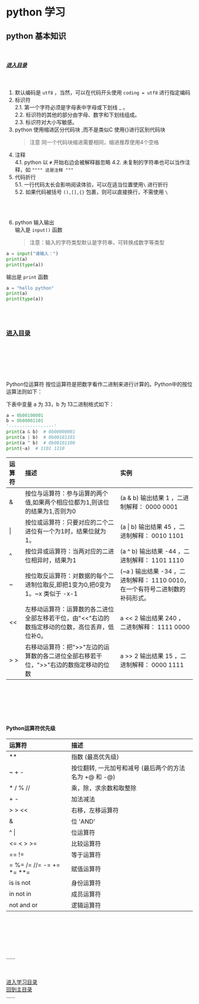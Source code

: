 # python 学习

## python 基本知识

<br />

##### [进入目录](contents_page.md)

<br />

1. 默认编码是 `utf8` ，当然，可以在代码开头使用 `coding = utf8` 进行指定编码
2. 标识符   
   2.1. 第一个字符必须是字母表中字母或下划线 _ 。  
   2.2. 标识符的其他的部分由字母、数字和下划线组成。  
   2.3. 标识符对大小写敏感。
3. python 使用缩进区分代码块 ,而不是类似C 使用{}进行区别代码块
   > 注意 同一个代码块缩进需要相同，缩进推荐使用4个空格
4. 注释  
   4.1. python 以 `#` 开始右边会被解释器忽略 4.2. 未复制的字符串也可以当作注释，如 ```"""" 这是注释 """```
5. 代码折行  
   5.1. 一行代码太长会影响阅读体验，可以在适当位置使用`\` 进行折行  
   5.2. 如果代码被括号 `(),[],{}` 包裹，则可以直接换行，不需使用 `\`

<br />
<br />

6. python 输入输出  
   输入是 `input()` 函数
   > 注意：输入的字符类型默认是字符串，可转换成数字等类型

```python
a = input("请输入：")
print(a)
print(type(a))
```

输出是 `print` 函数

```python
a = "hello python"
print(a)
print(type(a))
```

<br />
<br />

### [进入目录](contents_page.md)

<br />
<br />
<br />
<br />
<br />

Python位运算符 按位运算符是把数字看作二进制来进行计算的。Python中的按位运算法则如下：

下表中变量 a 为 33，b 为 13二进制格式如下：

```python
a = 0b00100001
b = 0b00001101
'-----------------'
print(a & b)  # 0b00000001
print(a | b)  # 0b00101101
print(a ^ b)  # 0b00101100
print(~a)  # 1101 1110
```

| 运算符    | 描述                                                 | 实例                                                 |
|:-------|:---------------------------------------------------|:---------------------------------------------------|
| &      | 按位与运算符：参与运算的两个值,如果两个相应位都为1,则该位的结果为1,否则为0           | (a & b) 输出结果 1 ，二进制解释： 0000 0001                   |
| &#124; | 按位或运算符：只要对应的二个二进位有一个为1时，结果位就为1。                    | (a &#124; b) 输出结果 45 ，二进制解释： 0010 1101             |
| ^      | 按位异或运算符：当两对应的二进位相异时，结果为1                           | (a ^ b) 输出结果 -44 ，二进制解释： 1101  1110                |
| ~      | 按位取反运算符：对数据的每个二进制位取反,即把1变为0,把0变为1。~x 类似于 -x-1      | (~a ) 输出结果 -34 ，二进制解释： 1110 0010， 在一个有符号二进制数的补码形式。 |
| <<     | 左移动运算符：运算数的各二进位全部左移若干位，由"<<"右边的数指定移动的位数，高位丢弃，低位补0。 | a << 2 输出结果 240 ，二进制解释： 1111 0000                  |
| > >    | 右移动运算符：把">>"左边的运算数的各二进位全部右移若干位，">>"右边的数指定移动的位数     | a >> 2 输出结果 15 ，二进制解释： 0000 1111                   |

<br />
<br />
<br />
<br />
<br />

#### Python运算符优先级

| 运算符                      | 描述                                |  
|:-------------------------|:----------------------------------|
| **                       | 指数 (最高优先级)                        |              
| ~ + -                    | 按位翻转, 一元加号和减号 (最后两个的方法名为 +@ 和 -@) |  
| * / % //                 | 乘，除，求余数和取整除                       |                     
| + -                      | 加法减法                              |                 
| > > <<                   | 右移，左移运算符                          |                     
| &                        | 位 'AND'                           |              
| ^ &#124;                 | 位运算符                              |                       
| <= < > >=                | 比较运算符                             |                       
| == !=                    | 等于运算符                             |            
| = %= /= //= -= += *= **= | 赋值运算符                             |                           
| is is not                | 身份运算符                             |                          
| in not in                | 成员运算符                             |                          
| not and or               | 逻辑运算符                             |  

<br />
<br />
<br />
<br />
<br />

......   
<br />
<br />

[进入学习目录](contents_page.md)  
[回到主目录](../README.md)   
......    
